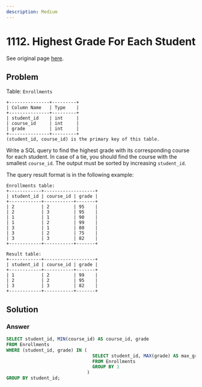 ```yaml
---
description: Medium
---
```


# 1112. Highest Grade For Each Student

See original page [here](https://leetcode.com/problems/highest-grade-for-each-student/).

## Problem

Table: `Enrollments`

```text
+---------------+---------+
| Column Name   | Type    |
+---------------+---------+
| student_id    | int     |
| course_id     | int     |
| grade         | int     |
+---------------+---------+
(student_id, course_id) is the primary key of this table.

```

Write a SQL query to find the highest grade with its corresponding course for each student. In case of a tie, you should find the course with the smallest `course_id`. The output must be sorted by increasing `student_id`.

The query result format is in the following example:

```text
Enrollments table:
+------------+-------------------+
| student_id | course_id | grade |
+------------+-----------+-------+
| 2          | 2         | 95    |
| 2          | 3         | 95    |
| 1          | 1         | 90    |
| 1          | 2         | 99    |
| 3          | 1         | 80    |
| 3          | 2         | 75    |
| 3          | 3         | 82    |
+------------+-----------+-------+

Result table:
+------------+-------------------+
| student_id | course_id | grade |
+------------+-----------+-------+
| 1          | 2         | 99    |
| 2          | 2         | 95    |
| 3          | 3         | 82    |
+------------+-----------+-------+
```

## Solution

### Answer

```sql
SELECT student_id, MIN(course_id) AS course_id, grade
FROM Enrollments
WHERE (student_id, grade) IN (
                                SELECT student_id, MAX(grade) AS max_grade
                                FROM Enrollments
                                GROUP BY 1
                              )
GROUP BY student_id;

```

